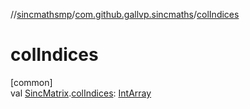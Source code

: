 //[sincmathsmp](../../index.md)/[com.github.gallvp.sincmaths](index.md)/[colIndices](col-indices.md)

# colIndices

[common]\
val [SincMatrix](-sinc-matrix/index.md).[colIndices](col-indices.md): [IntArray](https://kotlinlang.org/api/latest/jvm/stdlib/kotlin/-int-array/index.html)
